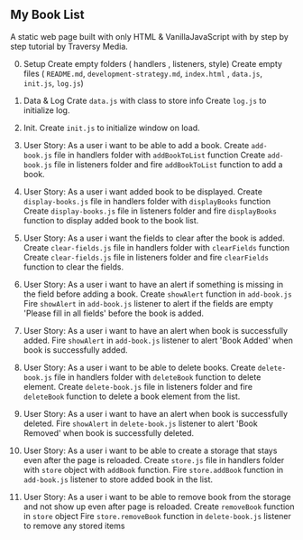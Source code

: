 ## My Book List

A static web page built with only HTML & VanillaJavaScript with by step by step tutorial by Traversy Media.

0. Setup
Create empty folders ( handlers , listeners, style)
Create empty files ( `README.md`, `development-strategy.md`, `index.html` , `data.js`, `init.js`, `log.js`)

1. Data & Log
Crate `data.js` with class to store info
Create `log.js` to initialize log.

2. Init.
Create `init.js` to initialize window on load.

3. User Story: As a user i want to be able to add a book.
Create `add-book.js` file in handlers folder with `addBookToList` function
Create `add-book.js` file in listeners folder and fire `addBookToList` function to add a book.

4. User Story: As a user i want added book to be displayed.
Create `display-books.js` file in handlers folder with `displayBooks` function
Create `display-books.js` file in listeners folder and fire `displayBooks` function to display  added book to the book list.

5. User Story: As a user i want the fields to clear after the book is added.
Create `clear-fields.js` file in handlers folder with `clearFields` function
Create `clear-fields.js` file in listeners folder and fire `clearFields` function to clear the fields.

6. User Story: As a user i want to have an alert if something is missing in the field before adding a book.
Create `showAlert` function in `add-book.js`
Fire `showAlert` in `add-book.js` listener to alert if the fields are empty 'Please fill in all fields' before the book is added.

7. User Story: As a user i want to have an alert when book is successfully added.
Fire `showAlert` in `add-book.js` listener to alert 'Book Added' when book is successfully added.

8. User Story: As a user i want to be able to delete books.
Create `delete-book.js` file in handlers folder with `deleteBook` function to delete element.
Create `delete-book.js` file in listeners folder and fire `deleteBook` function to delete a book element from the list.

9. User Story: As a user i want to have an alert when book is successfully deleted.
Fire `showAlert` in `delete-book.js` listener to alert 'Book Removed' when book is successfully deleted.

10. User Story: As a user i want to be able to create a storage that stays even after the page is reloaded.
Create `store.js` file in handlers folder with `store` object with `addBook` function.
Fire `store.addBook` function in `add-book.js` listener to store added book in the list.

11. User Story: As a user i want to be able to remove book from the storage and not show up even after page is reloaded.
Create `removeBook` function in `store` object
Fire `store.removeBook` function in `delete-book.js` listener to remove any stored items